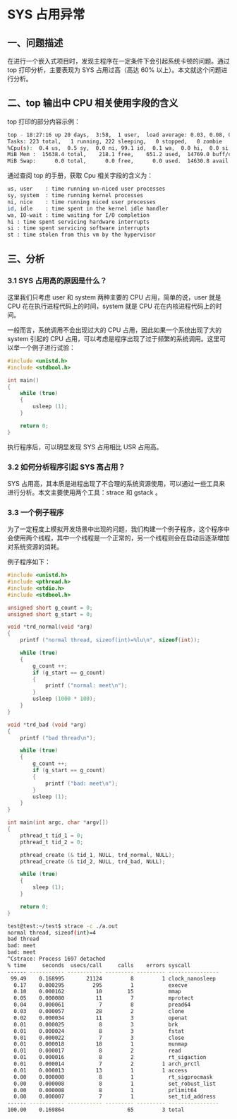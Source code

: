 # SYS 占用异常

## 一、问题描述

在进行一个嵌入式项目时，发现主程序在一定条件下会引起系统卡顿的问题。通过 top 打印分析，主要表现为 SYS 占用过高（高达 60% 以上）。本文就这个问题进行分析。

## 二、top 输出中 CPU 相关使用字段的含义

top 打印的部分内容示例：

```bash
top - 18:27:16 up 20 days,  3:58,  1 user,  load average: 0.03, 0.08, 0.03
Tasks: 223 total,   1 running, 222 sleeping,   0 stopped,   0 zombie
%Cpu(s):  0.4 us,  0.5 sy,  0.0 ni, 99.1 id,  0.1 wa,  0.0 hi,  0.0 si,  0.0 st
MiB Mem :  15638.4 total,    218.1 free,    651.2 used,  14769.0 buff/cache
MiB Swap:      0.0 total,      0.0 free,      0.0 used.  14630.8 avail Mem
```

通过查阅 top 的手册，获取 Cpu 相关字段的含义为：

```bash
us, user    : time running un-niced user processes
sy, system  : time running kernel processes
ni, nice    : time running niced user processes
id, idle    : time spent in the kernel idle handler
wa, IO-wait : time waiting for I/O completion
hi : time spent servicing hardware interrupts
si : time spent servicing software interrupts
st : time stolen from this vm by the hypervisor
```

## 三、分析

### 3.1 SYS 占用高的原因是什么？

这里我们只考虑 user 和 system 两种主要的 CPU 占用，简单的说，user 就是 CPU 花在执行进程代码上的时间，system 就是 CPU 花在内核进程代码上的时间。

一般而言，系统调用不会出现过大的 CPU 占用，因此如果一个系统出现了大的 system 引起的 CPU 占用，可以考虑是程序出现了过于频繁的系统调用。这里可以举一个例子进行试验：  

```C
#include <unistd.h>
#include <stdbool.h>

int main()
{
	while (true)
	{
		usleep (1);
	}

	return 0;
}
```

执行程序后，可以明显发现 SYS 占用相比 USR 占用高。

### 3.2 如何分析程序引起 SYS 高占用？

SYS 占用高，其本质是进程出现了不合理的系统资源使用，可以通过一些工具来进行分析。本文主要使用两个工具：strace 和 gstack 。

### 3.3 一个例子程序

为了一定程度上模拟开发场景中出现的问题，我们构建一个例子程序，这个程序中会使用两个线程，其中一个线程是一个正常的，另一个线程则会在启动后逐渐增加对系统资源的消耗。

例子程序如下：

```C
#include <unistd.h>
#include <pthread.h>
#include <stdio.h>
#include <stdbool.h>

unsigned short g_count = 0;
unsigned short g_start = 0;

void *trd_normal(void *arg)
{
	printf ("normal thread, sizeof(int)=%lu\n", sizeof(int));

	while (true)
	{
		g_count ++;
		if (g_start == g_count)
		{
			printf ("normal: meet\n");
		}
		usleep (1000 * 100);
	}
}

void *trd_bad (void *arg)
{
	printf ("bad thread\n");

	while (true)
	{
		g_count ++;
		if (g_start == g_count)
		{
			printf ("bad: meet\n");
		}
		usleep (1);
	}
}

int main(int argc, char *argv[])
{
	pthread_t tid_1 = 0;
	pthread_t tid_2 = 0;

	pthread_create (& tid_1, NULL, trd_normal, NULL);
	pthread_create (& tid_2, NULL, trd_bad, NULL);

	while (true)
	{
		sleep (1);
	}

	return 0;
}

```

```bash
test@test:~/test$ strace -c ./a.out
normal thread, sizeof(int)=4
bad thread
bad: meet
bad: meet
^Cstrace: Process 1697 detached
% time     seconds  usecs/call     calls    errors syscall
------ ----------- ----------- --------- --------- ----------------
 99.49    0.168995       21124         8         1 clock_nanosleep
  0.17    0.000295         295         1           execve
  0.10    0.000162          10        15           mmap
  0.05    0.000080          11         7           mprotect
  0.04    0.000061           7         8           pread64
  0.03    0.000057          28         2           clone
  0.02    0.000034          11         3           openat
  0.01    0.000025           8         3           brk
  0.01    0.000024           8         3           fstat
  0.01    0.000022           7         3           close
  0.01    0.000018          18         1           munmap
  0.01    0.000017           8         2           read
  0.01    0.000016           8         2           rt_sigaction
  0.01    0.000014           7         2         1 arch_prctl
  0.01    0.000013          13         1         1 access
  0.00    0.000008           8         1           rt_sigprocmask
  0.00    0.000008           8         1           set_robust_list
  0.00    0.000008           8         1           prlimit64
  0.00    0.000007           7         1           set_tid_address
------ ----------- ----------- --------- --------- ----------------
100.00    0.169864                    65         3 total
```